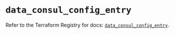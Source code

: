 # `data_consul_config_entry`

Refer to the Terraform Registry for docs: [`data_consul_config_entry`](https://registry.terraform.io/providers/hashicorp/consul/2.22.1/docs/data-sources/config_entry).
